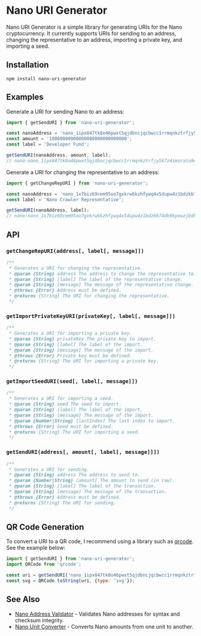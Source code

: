# Nano URI Generator

Nano URI Generator is a simple library for generating URIs for the Nano cryptocurrency. It currently supports URIs for sending to an address, changing the representative to an address, importing a private key, and importing a seed.

## Installation

```
npm install nano-uri-generator
```

## Examples

Generate a URI for sending Nano to an address:

```js
import { getSendURI } from 'nano-uri-generator';

const nanoAddress = 'nano_1ipx847tk8o46pwxt5qjdbncjqcbwcc1rrmqnkztrfjy5k7z4imsrata9est';
const amount = '10000000000000000000000000000';
const label = 'Developer Fund';

getSendURI(nanoAddress, amount, label);
// nano:nano_1ipx847tk8o46pwxt5qjdbncjqcbwcc1rrmqnkztrfjy5k7z4imsrata9est?amount=10000000000000000000000000000&label=Developer%20Fund
```

Generate a URI for changing the representative to an address:

```js
import { getChangeRepURI } from 'nano-uri-generator';

const nanoAddress = 'nano_1x7biz69cem95oo7gxkrw6kzhfywq4x5dupw4z1bdzkb74dk9kpxwzjbdhhs';
const label = 'Nano Crawler Representative';

getSendURI(nanoAddress, label);
// nano:nano_1x7biz69cem95oo7gxkrw6kzhfywq4x5dupw4z1bdzkb74dk9kpxwzjbdhhs?label=Nano%20Crawler%20Representative
```

## API

### `getChangeRepURI(address[, label[, message]])`

```js
/**
 * Generates a URI for changing the representative.
 * @param {String} address The address to change the representative to.
 * @param {String} [label] The label of the representative change.
 * @param {String} [message] The message of the representative change.
 * @throws {Error} Address must be defined.
 * @returns {String} The URI for changing the representative.
 */
```

### `getImportPrivateKeyURI(privateKey[, label[, message]])`

```js
/**
 * Generates a URI for importing a private key.
 * @param {String} privateKey The private key to import.
 * @param {String} [label] The label of the import.
 * @param {String} [message] The message of the import.
 * @throws {Error} Private key must be defined.
 * @returns {String} The URI for importing a private key.
 */
```

### `getImportSeedURI(seed[, label[, message]])`

```js
/**
 * Generates a URI for importing a seed.
 * @param {String} seed The seed to import.
 * @param {String} [label] The label of the import.
 * @param {String} [message] The message of the import.
 * @param {Number|String} [lastIndex] The last index to import.
 * @throws {Error} Seed must be defined.
 * @returns {String} The URI for importing a seed.
 */
```

### `getSendURI(address[, amount[, label[, message]]])`

```js
/**
 * Generates a URI for sending.
 * @param {String} address The address to send to.
 * @param {Number|String} [amount] The amount to send (in raw).
 * @param {String} [label] The label of the transaction.
 * @param {String} [message] The message of the transaction.
 * @throws {Error} Address must be defined.
 * @returns {String} The URI for sending.
 */
```

## QR Code Generation

To convert a URI to a QR code, I recommend using a library such as [qrcode](https://github.com/soldair/node-qrcode). See the example below:

```js
import { getSendURI } from 'nano-uri-generator';
import QRCode from 'qrcode';

const uri = getSendURI('nano_1ipx847tk8o46pwxt5qjdbncjqcbwcc1rrmqnkztrfjy5k7z4imsrata9est');
const svg = QRCode.toString(uri, {type: 'svg'});
```

## See Also

- [Nano Address Validator](https://github.com/alecrios/nano-address-validator) - Validates Nano addresses for syntax and checksum integrity.
- [Nano Unit Converter](https://github.com/alecrios/nano-unit-converter) - Converts Nano amounts from one unit to another.

